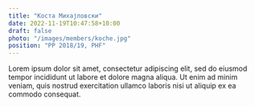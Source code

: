 ```yaml
---
title: "Коста Михајловски"
date: 2022-11-19T10:47:58+10:00
draft: false
photo: "/images/members/koche.jpg"
position: "PP 2018/19, PHF"
---
```


Lorem ipsum dolor sit amet, consectetur adipiscing elit, sed do eiusmod tempor incididunt ut labore et dolore magna aliqua. Ut enim ad minim veniam, quis nostrud exercitation ullamco laboris nisi ut aliquip ex ea commodo consequat.